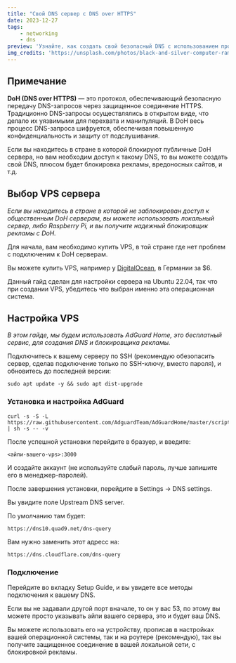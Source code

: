 ```yaml
---
title: "Свой DNS сервер с DNS over HTTPS"
date: 2023-12-27
tags:
    - networking
    - dns
preview: 'Узнайте, как создать свой безопасный DNS с использованием протокола DoH для защиты личных данных и повышения безопасности.'
img_credits: 'https://unsplash.com/photos/black-and-silver-computer-ram-stick-EJe6LqEjHpA'
---
```


## Примечание

**DoH (DNS over HTTPS)** — это протокол, обеспечивающий безопасную передачу DNS-запросов через защищенное соединение HTTPS. Традиционно DNS-запросы осуществлялись в открытом виде, что делало их уязвимыми для перехвата и манипуляций. В DoH весь процесс DNS-запроса шифруется, обеспечивая повышенную конфиденциальность и защиту от подслушивания.

Если вы находитесь в стране в которой блокируют публичные DoH сервера, но вам необходим доступ к такому DNS, то вы можете создать свой DNS, плюсом будет блокировка рекламы, вредоносных сайтов, и т.д.

## Выбор VPS сервера

*Если вы находитесь в стране в которой не заблокирован доступ к общественным DoH серверам, вы можете использовать локальный сервер, либо Raspberry Pi, и вы получите надежный блокировщик рекламы с DoH.*

Для начала, вам необходимо купить VPS, в той стране где нет проблем с подключеним к DoH серверам.

Вы можете купить VPS, например у [DigitalOcean](https://www.digitalocean.com/), в Германии за $6.

Данный гайд сделан для настройки сервера на Ubuntu 22.04, так что при создании VPS, убедитесь что выбран именно эта операционная система.

## Настройка VPS

*В этом гайде, мы будем использовать AdGuard Home, это бесплатный сервис, для создания DNS и блокировщика рекламы.*

Подключитесь к вашему серверу по SSH (рекомендую обезопасить сервер, сделав подключение только по SSH-ключу, вместо пароля), и обновитесь до последней версии:
```
sudo apt update -y && sudo apt dist-upgrade
```

### Установка и настройка AdGuard

```
curl -s -S -L https://raw.githubusercontent.com/AdguardTeam/AdGuardHome/master/scripts/install.sh | sh -s -- -v
```

После успешной установки перейдите в бразуер, и введите:

```
<айпи-вашего-vps>:3000
```

И создайте аккаунт (не используйте слабый пароль, лучше запишите его в менеджер-паролей).

После завершения установки, перейдите в Settings -> DNS settings.

Вы увидите поле Upstream DNS server.

По умолчанию там будет:

```
https://dns10.quad9.net/dns-query
```

Вам нужно заменить этот адресс на:

```
https://dns.cloudflare.com/dns-query
```

### Подключение

Перейдите во вкладку Setup Guide, и вы увидете все методы подключения к вашему DNS.

Если вы не задавали другой порт вначале, то он у вас 53, по этому вы можете просто указывать айпи вашего сервера, это и будет ваш DNS.

Вы можете использовать его на устройству, прописав в настройках вашей операционной системы, так и на роутере (рекомендую), так вы получите защищенное соединение в вашей локальной сети, с блокировкой рекламы.




